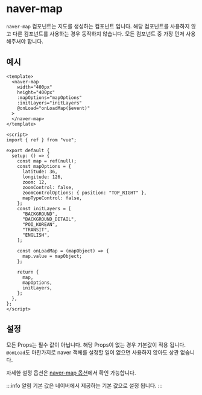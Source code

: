 # naver-map

`naver-map` 컴포넌트는 지도를 생성하는 컴포넌트 입니다. 해당 컴포넌트를 사용하지 않고 다른 컴포넌트를 사용하는 경우 동작하지 않습니다. 모든 컴포넌트 중 가장 먼저 사용해주셔야 합니다.

## 예시

```vue
<template>
  <naver-map
    width="400px"
    height="400px"
    :mapOptions="mapOptions"
    :initLayers="initLayers"
    @onLoad="onLoadMap($event)"
  >
  </naver-map>
</template>

<script>
import { ref } from "vue";

export default {
  setup: () => {
    const map = ref(null);
    const mapOptions = {
      latitude: 36,
      longitude: 126,
      zoom: 12,
      zoomControl: false,
      zoomControlOptions: { position: "TOP_RIGHT" },
      mapTypeControl: false,
    };
    const initLayers = [
      "BACKGROUND",
      "BACKGROUND_DETAIL",
      "POI_KOREAN",
      "TRANSIT",
      "ENGLISH",
    ];

    const onLoadMap = (mapObject) => {
      map.value = mapObject;
    };

    return {
      map,
      mapOptions,
      initLayers,
    };
  },
};
</script>
```

## 설정

모든 Props는 필수 값이 아닙니다. 해당 Props이 없는 경우 기본값이 적용 됩니다. `@onLoad`도 마찬가지로 naver 객체를 설정할 일이 없으면 사용하지 않아도 상관 없습니다.

자세한 설정 옵션은 [naver-map 옵션](../api/#naver-map)에서 확인 가능합니다.

:::info 알림
기본 값은 네이버에서 제공하는 기본 값으로 설정 됩니다.
:::

